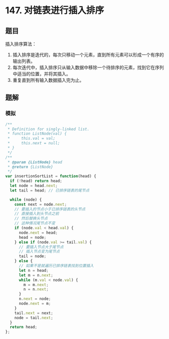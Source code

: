 # 147. 对链表进行插入排序

## 题目

插入排序算法：

1. 插入排序是迭代的，每次只移动一个元素，直到所有元素可以形成一个有序的输出列表。
2. 每次迭代中，插入排序只从输入数据中移除一个待排序的元素，找到它在序列中适当的位置，并将其插入。
3. 重复直到所有输入数据插入完为止。

## 题解

### 模拟

```js
/**
 * Definition for singly-linked list.
 * function ListNode(val) {
 *     this.val = val;
 *     this.next = null;
 * }
 */
/**
 * @param {ListNode} head
 * @return {ListNode}
 */
var insertionSortList = function(head) {
  if (!head) return head;
  let node = head.next;
  let tail = head; // 已排序链表的尾节点

  while (node) {
    const next = node.next;
    // 要插入的节点小于已排序链表的头节点
    // 直接插入到头节点之前
    // 然后替换头节点
    // 这种情况尾节点不变
    if (node.val < head.val) {
      node.next = head;
      head = node;
    } else if (node.val >= tail.val) {
      // 要插入节点大于尾节点
      // 插入节点变为尾节点
      tail = node;
    } else {
      // 如果不是就遍历已排序链表找到位置插入
      let n = head;
      let m = n.next;
      while (m.val < node.val) {
        m = m.next;
        n = n.next;
      }
      n.next = node;
      node.next = m;
    }
    tail.next = next;
    node = tail.next;
  }
  return head;
};
```
